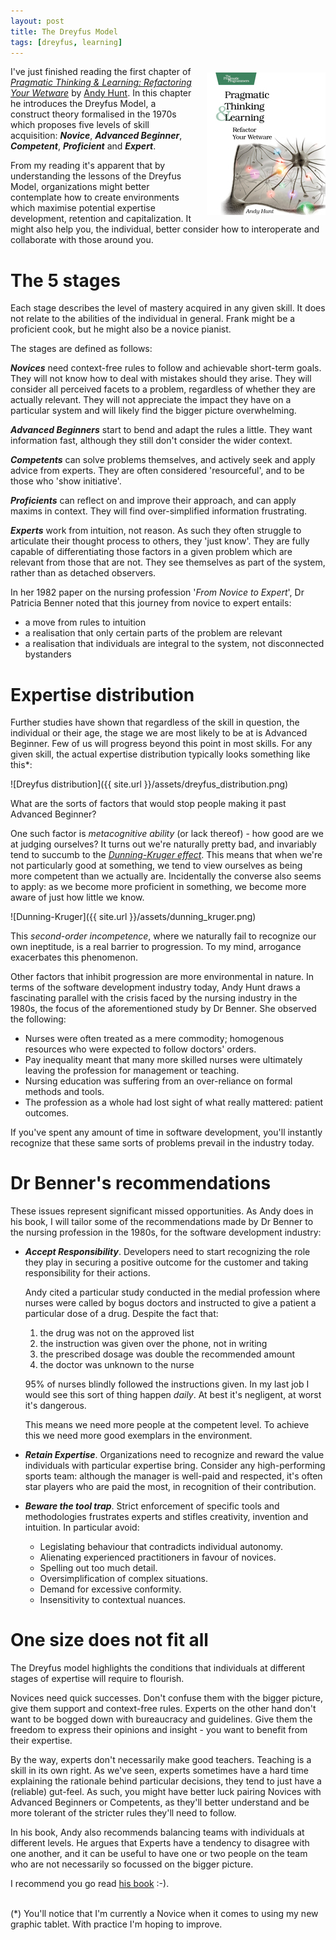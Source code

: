```yaml
---
layout: post
title: The Dreyfus Model
tags: [dreyfus, learning]
---
```


<div style="float: right">
	<img src="/assets/refactor_your_wetware.jpg" style="margin-left:20px;margin-top:10px;margin-bottom:10px"/>
</div>

I've just finished reading the first chapter of [_Pragmatic Thinking & Learning: Refactoring Your Wetware_](https://pragprog.com/book/ahptl/pragmatic-thinking-and-learning) by [Andy Hunt](http://andy.pragprog.com/). In this chapter he introduces the Dreyfus Model, a construct theory formalised in the 1970s which proposes five levels of skill acquisition: ___Novice___, ___Advanced Beginner___, ___Competent___, ___Proficient___ and ___Expert___. 

From my reading it's apparent that by understanding the lessons of the Dreyfus Model, organizations might better contemplate how to create environments which maximise potential expertise development, retention and capitalization. It might also help you, the individual, better consider how to interoperate and collaborate with those around you.

# The 5 stages

Each stage describes the level of mastery acquired in any given skill. It does not relate to the abilities of the individual in general. Frank might be a proficient cook, but he might also be a novice pianist.

The stages are defined as follows:  

___Novices___ need context-free rules to follow and achievable short-term goals. They will not know how to deal with mistakes should they arise. They will consider all perceived facets to a problem, regardless of whether they are actually relevant. They will not appreciate the impact they have on a particular system and will likely find the bigger picture overwhelming.

___Advanced Beginners___ start to bend and adapt the rules a little. They want information fast, although they still don't consider the wider context.

___Competents___ can solve problems themselves, and actively seek and apply advice from experts. They are often considered 'resourceful', and to be those who 'show initiative'.

___Proficients___ can reflect on and improve their approach, and can apply maxims in context. They will find over-simplified information frustrating.

___Experts___ work from intuition, not reason. As such they often struggle to articulate their thought process to others, they 'just know'. They are fully capable of differentiating those factors in a given problem which are relevant from those that are not. They see themselves as part of the system, rather than as detached observers.

In her 1982 paper on the nursing profession '_From Novice to Expert_', Dr Patricia Benner noted that this journey from novice to expert entails:

* a move from rules to intuition
* a realisation that only certain parts of the problem are relevant
* a realisation that individuals are integral to the system, not disconnected bystanders

# Expertise distribution

Further studies have shown that regardless of the skill in question, the individual or their age, the stage we are most likely to be at is Advanced Beginner. Few of us will progress beyond this point in most skills. For any given skill, the actual expertise distribution typically looks something like this*:

![Dreyfus distribution]({{ site.url }}/assets/dreyfus_distribution.png)

What are the sorts of factors that would stop people making it past Advanced Beginner?

One such factor is _metacognitive ability_ (or lack thereof) - how good are we at judging ourselves? It turns out we're naturally pretty bad, and invariably tend to succumb to the [_Dunning-Kruger effect_](http://en.m.wikipedia.org/wiki/Dunning–Kruger_effect). This means that when we're not particularly good at something, we tend to view ourselves as being more competent than we actually are. Incidentally the converse also seems to apply: as we become more proficient in something, we become more aware of just how little we know.

![Dunning-Kruger]({{ site.url }}/assets/dunning_kruger.png)

This _second-order incompetence_, where we naturally fail to recognize our own ineptitude, is a real barrier to progression. To my mind, arrogance exacerbates this phenomenon.

Other factors that inhibit progression are more environmental in nature. In terms of the software development industry today, Andy Hunt draws a fascinating parallel with the crisis faced by the nursing industry in the 1980s, the focus of the aforementioned study by Dr Benner. She observed the following:

* Nurses were often treated as a mere commodity; homogenous resources who were expected to follow doctors' orders.
* Pay inequality meant that many more skilled nurses were ultimately leaving the profession for management or teaching.
* Nursing education was suffering from an over-reliance on formal methods and tools.
* The profession as a whole had lost sight of what really mattered: patient outcomes.

If you've spent any amount of time in software development, you'll instantly recognize that these same sorts of problems prevail in the industry today. 

# Dr Benner's recommendations

These issues represent significant missed opportunities. As Andy does in his book, I will tailor some of the recommendations made by Dr Benner to the nursing profession in the 1980s, for the software development industry:

<ul>
 <li>
	<p><b><i>Accept Responsibility</i></b>. Developers need to start recognizing the role they play in securing a positive outcome for the customer and taking responsibility for their actions.

Andy cited a particular study conducted in the medial profession where nurses were called by bogus doctors and instructed to give a patient a particular dose of a drug. Despite the fact that:</p>
    <ol>
		<li>the drug was not on the approved list</li>
		<li>the instruction was given over the phone, not in writing</li>
		<li>the prescribed dosage was double the recommended amount</li>
		<li>the doctor was unknown to the nurse</li>
	</ol>
<p>95% of nurses blindly followed the instructions given. In my last job I would see this sort of thing happen <i>daily</i>. At best it's negligent, at worst it's dangerous.</p>

<p>This means we need more people at the competent level. To achieve this we need more good exemplars in the environment.</p>
 </li>

 <li>
	<p><b><i>Retain Expertise</i></b>. Organizations need to recognize and reward the value individuals with particular expertise bring. Consider any high-performing sports team: although the manager is well-paid and respected, it's often star players who are paid the most, in recognition of their contribution.</p>
 </li>

 <li>
	<p><b><i>Beware the tool trap</i></b>. Strict enforcement of specific tools and methodologies frustrates experts and stifles creativity, invention and intuition. In particular avoid:
		<ul>
			<li>Legislating behaviour that contradicts individual autonomy.</li>
			<li>Alienating experienced practitioners in favour of novices.</li>
			<li>Spelling out too much detail.</li>
			<li>Oversimplification of complex situations.</li>
			<li>Demand for excessive conformity.</li>
			<li>Insensitivity to contextual nuances.</li>
		</ul>
	</p>
 </li>
</ul>

# One size does not fit all

The Dreyfus model highlights the conditions that individuals at different stages of expertise will require to flourish.

Novices need quick successes. Don't confuse them with the bigger picture, give them support and context-free rules. Experts on the other hand don't want to be bogged down with bureaucracy and guidelines. Give them the freedom to express their opinions and insight - you want to benefit from their expertise.

By the way, experts don't necessarily make good teachers. Teaching is a skill in its own right. As we've seen, experts sometimes have a hard time explaining the rationale behind particular decisions, they tend to just have a (reliable) gut-feel. As such, you might have better luck pairing Novices with Advanced Beginners or Competents, as they'll better understand and be more tolerant of the stricter rules they'll need to follow.

In his book, Andy also recommends balancing teams with individuals at different levels. He argues that Experts have a tendency to disagree with one another, and it can be useful to have one or two people on the team who are not necessarily so focussed on the bigger picture.

I recommend you go read [his book](https://pragprog.com/book/ahptl/pragmatic-thinking-and-learning) :-).

<br>
(*) You'll notice that I'm currently a Novice when it comes to using my new graphic tablet. With practice I'm hoping to improve.
   
